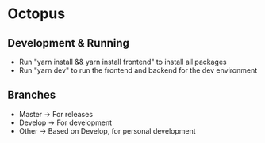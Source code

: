 # Octopus

## Development & Running
- Run "yarn install && yarn install frontend" to install all packages
- Run "yarn dev" to run the frontend and backend for the dev environment

## Branches
- Master -> For releases
- Develop -> For development
- Other -> Based on Develop, for personal development
